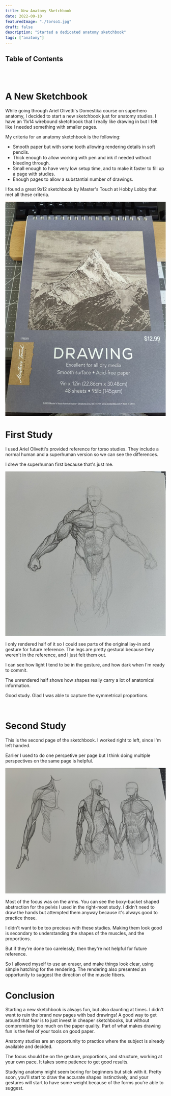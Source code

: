 ```yaml
---
title: New Anatomy Sketchbook
date: 2022-09-10
featuredImage: "./torso1.jpg"
draft: false
description: "Started a dedicated anatomy sketchbook"
tags: ["anatomy"]
---
```


## Table of Contents

```toc
```

<br/>

# A New Sketchbook

While going through Ariel Olivetti's Domestika course on superhero anatomy, I
decided to start a new sketchbook just for anatomy studies. I have an 11x14
wirebound sketchbook that I really like drawing in but I felt like I needed
something with smaller pages.

My criteria for an anatomy sketchbook is the following:

- Smooth paper but with some tooth allowing rendering details in soft pencils.
- Thick enough to allow working with pen and ink if needed without bleeding
  through.
- Small enough to have very low setup time, and to make it faster to fill up a
  page with studies.
- Enough pages to allow a substantial number of drawings.

I found a great 9x12 sketchbook by Master's Touch at Hobby Lobby that met all
these criteria.

![Sketchbook](sketchbook.jpg)

# First Study

I used Ariel Olivetti's provided reference for torso studies. They include a
normal human and a superhuman version so we can see the differences.

I drew the superhuman first because that's just me.

![Superhuman study](torso1.jpg)

I only rendered half of it so I could see parts of the original lay-in and
gesture for future reference. The legs are pretty gestural because they weren't
in the reference, and I just felt them out.

I can see how light I tend to be in the gesture, and how dark when I'm ready to
commit.

The unrendered half shows how shapes really carry a lot of anatomical
information.

Good study. Glad I was able to capture the symmetrical proportions.

</br>

# Second Study

This is the second page of the sketchbook. I worked right to left, since I'm
left handed.

Earlier I used to do one perspetive per page but I think doing multiple
perspectives on the same page is helpful.

![Normal Human studies](torso2.jpg)

Most of the focus was on the arms. You can see the boxy-bucket shaped
abstraction for the pelvis I used in the right-most study. I didn't need to draw
the hands but attempted them anyway because it's always good to practice those.

I didn't want to be too precious with these studies. Making them look good is
secondary to understanding the shapes of the muscles, and the proportions.

But if they're done too carelessly, then they're not helpful for future
reference.

So I allowed myself to use an eraser, and make things look clear, using simple
hatching for the rendering. The rendering also presented an opportunity to
suggest the direction of the muscle fibers.

# Conclusion

Starting a new sketchbook is always fun, but also daunting at times. I didn't
want to ruin the brand new pages with bad drawings! A good way to get around
that fear is to just invest in cheaper sketchbooks, but without compromising too
much on the paper quality. Part of what makes drawing fun is the feel of your
tools on good paper.

Anatomy studies are an opportunity to practice where the subject is already
available and decided.

The focus should be on the gesture, proportions, and structure, working at your
own pace. It takes some patience to get good results.

Studying anatomy might seem boring for beginners but stick with it. Pretty soon,
you'll start to draw the accurate shapes instinctively, and your gestures will
start to have some weight because of the forms you're able to suggest.
